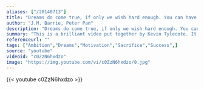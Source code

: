 ```yaml
---
aliases: ["/20140713"]
title: "Dreams do come true, if only we wish hard enough. You can have anything in life if you will sacrifice everything else for it."
author: "J.M. Barrie, Peter Pan"
description: "Dreams do come true, if only we wish hard enough. You can have anything in life if you will sacrifice everything else for it. - J.M. Barrie, Peter Pan quotes from GetInspired365.com"
summary: "This is a brilliant video put together by Kevin Tylecote. It shows how you must keep pushing, keep going. Don't give up. Got a goal? Got a dream? Go get it - you can accomplish it."
referenceurl: ""
tags: ["Ambition","Dreams","Motivation","Sacrifice","Success",]
source: "youtube"
videoid: "c0ZzN6hxdzo"
image: "https://img.youtube.com/vi/c0ZzN6hxdzo/0.jpg"
---
```


{{< youtube c0ZzN6hxdzo >}}
